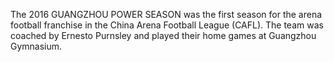 The 2016 GUANGZHOU POWER SEASON was the first season for the arena football franchise in the China Arena Football League (CAFL). The team was coached by Ernesto Purnsley and played their home games at Guangzhou Gymnasium.
